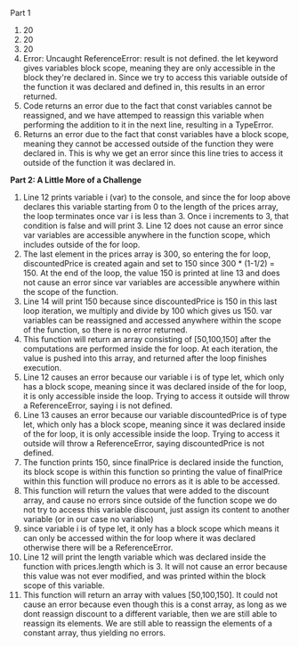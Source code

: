 Part 1 
1. 20
2. 20
3. 20
4. Error: Uncaught ReferenceError: result is not defined. the let keyword gives variables block scope, meaning they are only accessible in the block they're declared in. Since we try to access this variable outside of the function it was declared and defined in, this results in an error returned.
5. Code returns an error due to the fact that const variables cannot be reassigned, and we have attemped to reassign this variable when performing the addition to it in the next line, resulting in a TypeError.
6. Returns an error due to the fact that const variables have a block scope, meaning they cannot be accessed outside of the function they were declared in. This is why we get an error since this line tries to access it outside of the function it was declared in. 

**Part 2: A Little More of a Challenge**

1. Line 12 prints variable i (var) to the console, and since the for loop above declares this variable starting from 0 to the length of the prices array, the loop terminates once var i is less than 3. Once i increments to 3, that condition is false and will print 3. Line 12 does not cause an error since var variables are accessible anywhere in the function scope, which includes outside of the for loop.
2. The last element in the prices array is 300, so entering the for loop, discountedPrice is created again and set to 150 since 300 * (1-1/2) = 150. At the end of the loop, the value 150 is printed at line 13 and does not cause an error since var variables are accessible anywhere within the scope of the function. 
3. Line 14 will print 150 because since discountedPrice is 150 in this last loop iteration, we multiply and divide by 100 which gives us 150. var variables can be reassigned and accessed anywhere within the scope of the function, so there is no error returned. 
4. This function will return an array consisting of [50,100,150] after the computations are performed inside the for loop. At each iteration, the value is pushed into this array, and returned after the loop finishes execution. 
5. Line 12 causes an error because our variable i is of type let, which only has a block scope, meaning since it was declared inside of the for loop, it is only accessible inside the loop. Trying to access it outside will throw a ReferenceError, saying i is not defined.
6. Line 13 causes an error because our variable discountedPrice is of type let, which only has a block scope, meaning since it was declared inside of the for loop, it is only accessible inside the loop. Trying to access it outside will throw a ReferenceError, saying discountedPrice is not defined.
7. The function prints 150, since finalPrice is declared inside the function, its block scope is within this function so printing the value of finalPrice within this function will produce no errors as it is able to be accessed. 
8. This function will return the values that were added to the discount array, and cause no errors since outside of the function scope we do not try to access this variable discount, just assign its content to another variable (or in our case no variable)
9. since variable i is of type let, it only has a block scope which means it can only be accessed within the for loop where it was declared otherwise there will be a ReferenceError.
10. Line 12 will print the length variable which was declared inside the function with prices.length which is 3. It will not cause an error because this value was not ever modified, and was printed within the block scope of this variable.
11. This function will return an array with values [50,100,150]. It could not cause an error because even though this is a const array, as long as we dont reassign discount to a different variable, then we are still able to reassign its elements. We are still able to reassign the elements of a constant array, thus yielding no errors. 